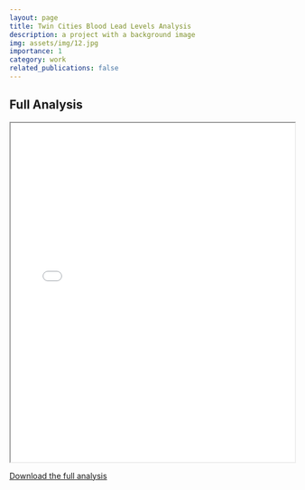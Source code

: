 ```yaml
---
layout: page
title: Twin Cities Blood Lead Levels Analysis
description: a project with a background image
img: assets/img/12.jpg
importance: 1
category: work
related_publications: false
---
```


## Full Analysis

<iframe src="assets/pdf/CorrelatedData.pdf" width="100%" height="600px"></iframe>

[Download the full analysis](https://nickdididi.github.io/assets/pdf/CorrelatedData.pdf)
